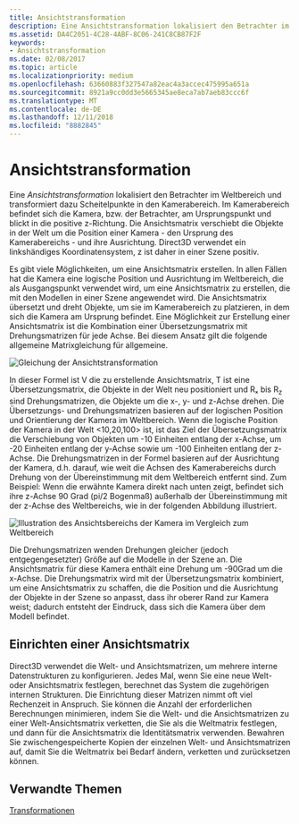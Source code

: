 ```yaml
---
title: Ansichtstransformation
description: Eine Ansichtstransformation lokalisiert den Betrachter im Weltbereich und transformiert dazu Scheitelpunkte in den Kamerabereich.
ms.assetid: DA4C2051-4C28-4ABF-8C06-241C8CB87F2F
keywords:
- Ansichtstransformation
ms.date: 02/08/2017
ms.topic: article
ms.localizationpriority: medium
ms.openlocfilehash: 63660883f327547a82eac4a3accec475995a651a
ms.sourcegitcommit: 8921a9cc0dd3e5665345ae8eca7ab7aeb83ccc6f
ms.translationtype: MT
ms.contentlocale: de-DE
ms.lasthandoff: 12/11/2018
ms.locfileid: "8882845"
---
```

# <a name="view-transform"></a>Ansichtstransformation


Eine *Ansichtstransformation* lokalisiert den Betrachter im Weltbereich und transformiert dazu Scheitelpunkte in den Kamerabereich. Im Kamerabereich befindet sich die Kamera, bzw. der Betrachter, am Ursprungspunkt und blickt in die positive z-Richtung. Die Ansichtsmatrix verschiebt die Objekte in der Welt um die Position einer Kamera - den Ursprung des Kamerabereichs - und ihre Ausrichtung. Direct3D verwendet ein linkshändiges Koordinatensystem, z ist daher in einer Szene positiv.

Es gibt viele Möglichkeiten, um eine Ansichtsmatrix erstellen. In allen Fällen hat die Kamera eine logische Position und Ausrichtung im Weltbereich, die als Ausgangspunkt verwendet wird, um eine Ansichtsmatrix zu erstellen, die mit den Modellen in einer Szene angewendet wird. Die Ansichtsmatrix übersetzt und dreht Objekte, um sie im Kamerabereich zu platzieren, in dem sich die Kamera am Ursprung befindet. Eine Möglichkeit zur Erstellung einer Ansichtsmatrix ist die Kombination einer Übersetzungsmatrix mit Drehungsmatrizen für jede Achse. Bei diesem Ansatz gilt die folgende allgemeine Matrixgleichung für allgemeine.

![Gleichung der Ansichtstransformation](images/viewtran.png)

In dieser Formel ist V die zu erstellende Ansichtsmatrix, T ist eine Übersetzungsmatrix, die Objekte in der Welt neu positioniert und Rₓ bis R<sub>z</sub> sind Drehungsmatrizen, die Objekte um die x-, y- und z-Achse drehen. Die Übersetzungs- und Drehungsmatrizen basieren auf der logischen Position und Orientierung der Kamera im Weltbereich. Wenn die logische Position der Kamera in der Welt &lt;10,20,100&gt; ist, ist das Ziel der Übersetzungsmatrix die Verschiebung von Objekten um -10 Einheiten entlang der x-Achse, um -20 Einheiten entlang der y-Achse sowie um -100 Einheiten entlang der z-Achse. Die Drehungsmatrizen in der Formel basieren auf der Ausrichtung der Kamera, d.h. darauf, wie weit die Achsen des Kamerabereichs durch Drehung von der Übereinstimmung mit dem Weltbereich entfernt sind. Zum Beispiel: Wenn die erwähnte Kamera direkt nach unten zeigt, befindet sich ihre z-Achse 90 Grad (pi/2 Bogenmaß) außerhalb der Übereinstimmung mit der z-Achse des Weltbereichs, wie in der folgenden Abbildung illustriert.

![Illustration des Ansichtsbereichs der Kamera im Vergleich zum Weltbereich](images/camtop.png)

Die Drehungsmatrizen wenden Drehungen gleicher (jedoch entgegengesetzter) Größe auf die Modelle in der Szene an. Die Ansichtsmatrix für diese Kamera enthält eine Drehung um -90Grad um die x-Achse. Die Drehungsmatrix wird mit der Übersetzungsmatrix kombiniert, um eine Ansichtsmatrix zu schaffen, die die Position und die Ausrichtung der Objekte in der Szene so anpasst, dass ihr oberer Rand zur Kamera weist; dadurch entsteht der Eindruck, dass sich die Kamera über dem Modell befindet.

## <a name="span-idsettingupaviewmatrixspanspan-idsettingupaviewmatrixspanspan-idsettingupaviewmatrixspansetting-up-a-view-matrix"></a><span id="Setting_Up_a_View_Matrix"></span><span id="setting_up_a_view_matrix"></span><span id="SETTING_UP_A_VIEW_MATRIX"></span>Einrichten einer Ansichtsmatrix


Direct3D verwendet die Welt- und Ansichtsmatrizen, um mehrere interne Datenstrukturen zu konfigurieren. Jedes Mal, wenn Sie eine neue Welt- oder Ansichtsmatrix festlegen, berechnet das System die zugehörigen internen Strukturen. Die Einrichtung dieser Matrizen nimmt oft viel Rechenzeit in Anspruch. Sie können die Anzahl der erforderlichen Berechnungen minimieren, indem Sie die Welt- und die Ansichtsmatrizen zu einer Welt-Ansichtsmatrix verketten, die Sie als die Weltmatrix festlegen, und dann für die Ansichtsmatrix die Identitätsmatrix verwenden. Bewahren Sie zwischengespeicherte Kopien der einzelnen Welt- und Ansichtsmatrizen auf, damit Sie die Weltmatrix bei Bedarf ändern, verketten und zurücksetzen können.

## <a name="span-idrelated-topicsspanrelated-topics"></a><span id="related-topics"></span>Verwandte Themen


[Transformationen](transforms.md)

 

 




